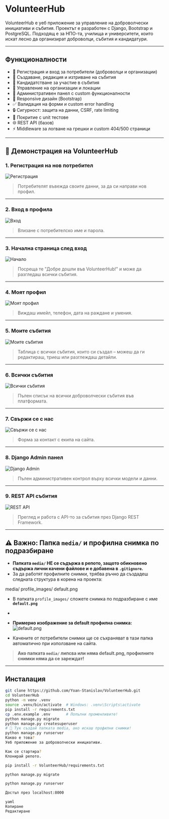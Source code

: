 # VolunteerHub

VolunteerHub е уеб приложение за управление на доброволчески инициативи и събития. Проектът е разработен с Django, Bootstrap и PostgreSQL. Подходящ е за НПО-та, училища и университети, които искат лесно да организират доброволци, събития и кандидатури.

---

## Функционалности

- 🔑 Регистрация и вход за потребители (доброволци и организации)
- 📅 Създаване, редакция и изтриване на събития
- 📝 Кандидатстване за участие в събития
- 🏢 Управление на организации и локации
- 📄 Административен панел с custom функционалности
- 📱 Responsive дизайн (Bootstrap)
- ✅ Валидация на форми и custom error handling
- 🔒 Сигурност: защита на данни, CSRF, rate limiting
- 🧪 Покритие с unit тестове
- 🌐 REST API (базов)
- ⚡ Middleware за логване на грешки и custom 404/500 страници

---

## 📸 Демонстрация на VolunteerHub

### 1. Регистрация на нов потребител
![Регистрация](Screenshot1.png)
> Потребителят въвежда своите данни, за да си направи нов профил.

---

### 2. Вход в профила
![Вход](Screenshot2.png)
> Влизане с потребителско име и парола.

---

### 3. Начална страница след вход
![Начало](Screenshot3.png)
> Посреща те "Добре дошли във VolunteerHub!" и може да разгледаш всички събития.

---

### 4. Моят профил
![Моят профил](Screenshot4.png)
> Виждаш имейл, телефон, дата на раждане и умения.

---

### 5. Моите събития
![Моите събития](Screenshot5.png)
> Таблица с всички събития, които си създал – можеш да ги редактираш, триеш или разглеждаш детайли.

---

### 6. Всички събития
![Всички събития](Screenshot6.png)
> Пълен списък на всички доброволчески събития във платформата.

---

### 7. Свържи се с нас
![Свържи се с нас](Screenshot7.png)
> Форма за контакт с екипа на сайта.

---

### 8. Django Admin панел
![Django Admin](Screenshot8.png)
> Пълен административен контрол върху всички модели и данни.

---

### 9. REST API събития
![REST API](Screenshot9.png)
> Преглед и работа с API-то за събития през Django REST Framework.

---

## ⚠️ Важно: Папка `media/` и профилна снимка по подразбиране

- **Папката `media/` НЕ се съдържа в репото, защото обикновено съдържа лични качени файлове и е добавена в `.gitignore`.**
- За да работят профилните снимки, трябва ръчно да създадеш следната структура в корена на проекта:

media/
profile_images/
default.png


- В папката `profile_images/` сложете снимка по подразбиране с име **`default.png`**
- 
- **Примерно изображение за default профилна снимка:**  
![default.png](default.png)

- Качените от потребители снимки ще се съхраняват в тази папка автоматично при използване на сайта.

> **Ако папката `media/` липсва или няма default.png, профилните снимки няма да се зареждат!**

---

## Инсталация

```bash
git clone https://github.com/Yoan-Stanislav/VolunteerHub.git
cd VolunteerHub
python -m venv .venv
source .venv/bin/activate  # Windows: .venv\Scripts\activate
pip install -r requirements.txt
cp .env.example .env       # Попълни променливите!
python manage.py migrate
python manage.py createsuperuser
# 🔽 Тук създай папката media, ако искаш профилни снимки!
python manage.py runserver
Какво е това?
Уеб приложение за доброволчески инициативи.

Как се стартира?
Клонирай репото.

pip install -r VolunteerHub/requirements.txt

python manage.py migrate

python manage.py runserver

Достъп през localhost:8000

yaml
Копиране
Редактиране


